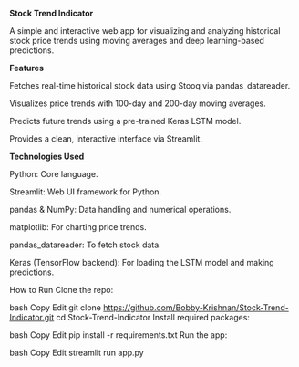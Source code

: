 **Stock Trend Indicator**

A simple and interactive web app for visualizing and analyzing historical stock price trends using moving averages and deep learning-based predictions.

**Features**

Fetches real-time historical stock data using Stooq via pandas_datareader.

Visualizes price trends with 100-day and 200-day moving averages.

Predicts future trends using a pre-trained Keras LSTM model.

Provides a clean, interactive interface via Streamlit.

**Technologies Used**

Python: Core language.

Streamlit: Web UI framework for Python.

pandas & NumPy: Data handling and numerical operations.

matplotlib: For charting price trends.

pandas_datareader: To fetch stock data.

Keras (TensorFlow backend): For loading the LSTM model and making predictions.

How to Run
Clone the repo:

bash
Copy
Edit
git clone https://github.com/Bobby-Krishnan/Stock-Trend-Indicator.git
cd Stock-Trend-Indicator
Install required packages:

bash
Copy
Edit
pip install -r requirements.txt
Run the app:

bash
Copy
Edit
streamlit run app.py

